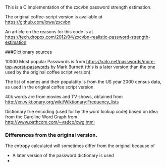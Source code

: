 This is a C implementation of the zxcvbn password strength estimation.


The original coffee-script version is available at 
 https://github.com/lowe/zxcvbn

An article on the reasons for this code is at
https://tech.dropox.com/2012/04/zxcvbn-realistic-password-strength-estimation


###Dictionary sources

10000 Most popular Passwords is from 
https://xato.net/passwords/more-top-worst-passwords by Mark Burnett (this is a later version than the one used by the original coffee script version).

The list of names and their populatity is from the US year 2000 census data, as used in the original coffee script version.

40k words are from movies and TV shows, obtained from
http://en.wiktionary.org/wiki/Wiktionary:Frequency_lists


Dictionary trie encoding (used for by the word lookup code) based on idea from the Caroline Word Graph from
http://www.pathcom.com/~vadco/cwg.html


### Differences from the original version.

The entropy calculated will sometimes differ from the original because of

* A later version of the password dictionary is used
* 